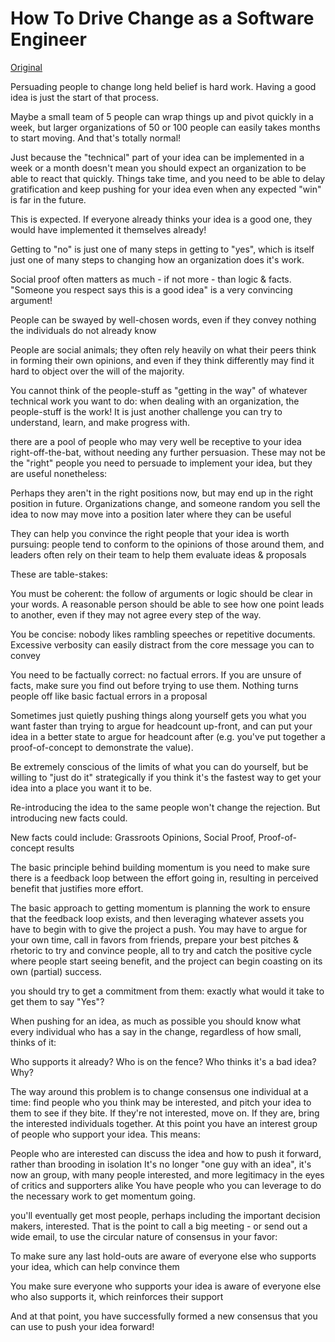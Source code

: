 # How To Drive Change as a Software Engineer

[Original](http://www.lihaoyi.com/post/HowToDriveChangeasaSoftwareEngineer.html)

Persuading people to change long held belief is hard work. Having a good idea is just the start of that process.

Maybe a small team of 5 people can wrap things up and pivot quickly in a week, but larger organizations of 50 or 100 people can easily takes months to start moving. And that's totally normal!

Just because the "technical" part of your idea can be implemented in a week or a month doesn't mean you should expect an organization to be able to react that quickly. Things take time, and you need to be able to delay gratification and keep pushing for your idea even when any expected "win" is far in the future.

This is expected. If everyone already thinks your idea is a good one, they would have implemented it themselves already!

Getting to "no" is just one of many steps in getting to "yes", which is itself just one of many steps to changing how an organization does it's work.

Social proof often matters as much - if not more - than logic & facts. "Someone you respect says this is a good idea" is a very convincing argument!

People can be swayed by well-chosen words, even if they convey nothing the individuals do not already know

People are social animals; they often rely heavily on what their peers think in forming their own opinions, and even if they think differently may find it hard to object over the will of the majority.

You cannot think of the people-stuff as "getting in the way" of whatever technical work you want to do: when dealing with an organization, the people-stuff is the work! It is just another challenge you can try to understand, learn, and make progress with.

there are a pool of people who may very well be receptive to your idea right-off-the-bat, without needing any further persuasion. These may not be the "right" people you need to persuade to implement your idea, but they are useful nonetheless:

Perhaps they aren't in the right positions now, but may end up in the right position in future. Organizations change, and someone random you sell the idea to now may move into a position later where they can be useful

They can help you convince the right people that your idea is worth pursuing: people tend to conform to the opinions of those around them, and leaders often rely on their team to help them evaluate ideas & proposals

These are table-stakes:

You must be coherent: the follow of arguments or logic should be clear in your words. A reasonable person should be able to see how one point leads to another, even if they may not agree every step of the way.

You be concise: nobody likes rambling speeches or repetitive documents. Excessive verbosity can easily distract from the core message you can to convey

You need to be factually correct: no factual errors. If you are unsure of facts, make sure you find out before trying to use them. Nothing turns people off like basic factual errors in a proposal

Sometimes just quietly pushing things along yourself gets you what you want faster than trying to argue for headcount up-front, and can put your idea in a better state to argue for headcount after (e.g. you've put together a proof-of-concept to demonstrate the value).

Be extremely conscious of the limits of what you can do yourself, but be willing to "just do it" strategically if you think it's the fastest way to get your idea into a place you want it to be.

Re-introducing the idea to the same people won't change the rejection. But introducing new facts could.

New facts could include: Grassroots Opinions, Social Proof, Proof-of-concept results

The basic principle behind building momentum is you need to make sure there is a feedback loop between the effort going in, resulting in perceived benefit that justifies more effort.

The basic approach to getting momentum is planning the work to ensure that the feedback loop exists, and then leveraging whatever assets you have to begin with to give the project a push. You may have to argue for your own time, call in favors from friends, prepare your best pitches & rhetoric to try and convince people, all to try and catch the positive cycle where people start seeing benefit, and the project can begin coasting on its own (partial) success.

you should try to get a commitment from them: exactly what would it take to get them to say "Yes"?

When pushing for an idea, as much as possible you should know what every individual who has a say in the change, regardless of how small, thinks of it:

Who supports it already?
Who is on the fence?
Who thinks it's a bad idea?
Why?

The way around this problem is to change consensus one individual at a time: find people who you think may be interested, and pitch your idea to them to see if they bite. If they're not interested, move on. If they are, bring the interested individuals together. At this point you have an interest group of people who support your idea. This means:

People who are interested can discuss the idea and how to push it forward, rather than brooding in isolation
It's no longer "one guy with an idea", it's now an group, with many people interested, and more legitimacy in the eyes of critics and supporters alike
You have people who you can leverage to do the necessary work to get momentum going.

you'll eventually get most people, perhaps including the important decision makers, interested. That is the point to call a big meeting - or send out a wide email, to use the circular nature of consensus in your favor:

To make sure any last hold-outs are aware of everyone else who supports your idea, which can help convince them

You make sure everyone who supports your idea is aware of everyone else who also supports it, which reinforces their support

And at that point, you have successfully formed a new consensus that you can use to push your idea forward!

